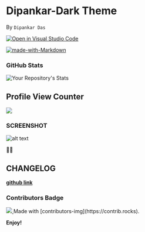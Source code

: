 # Dipankar-Dark Theme 
By `Dipankar Das`

[![Open in Visual Studio Code](https://open.vscode.dev/badges/open-in-vscode.svg)](https://open.vscode.dev/dipsonu10/dark-theme-custom)

[![made-with-Markdown](https://img.shields.io/badge/Made%20with-Markdown-1f425f.svg)](http://commonmark.org)

### GitHub Stats
![Your Repository's Stats](https://github-readme-stats.vercel.app/api?username=dipsonu10&show_icons=true)



## Profile View Counter
<img src="https://komarev.com/ghpvc/?username=dipsonu10"/>

### SCREENSHOT
![alt text](https://github.com/dipsonu10/dark-theme-custom/blob/main/image2.png?raw=true)


🎉✨

## CHANGELOG
[**github link**](https://github.com/dipsonu10/dark-theme-custom/blob/main/CHANGELOG.md)

### Contributors Badge
<a href="https://github.com/dipsonu10/dark-theme-custom/graphs/contributors">
<img src="https://contrib.rocks/image?repo=dipsonu10/dark-theme-custom" />
</a>
Made with [contributors-img](https://contrib.rocks).

**Enjoy!**
